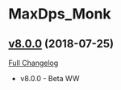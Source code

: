 # MaxDps_Monk

## [v8.0.0](https://github.com/kaminaris/MaxDps-Monk/tree/v8.0.0) (2018-07-25)
[Full Changelog](https://github.com/kaminaris/MaxDps-Monk/compare/v7.3.0...v8.0.0)

- v8.0.0 - Beta WW  
